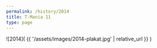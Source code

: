 ```yaml
---
permalink: /history/2014
title: T-Mania 11
type: page
---
```


![2014]( {{ '/assets/images/2014-plakat.jpg' | relative_url }} )

